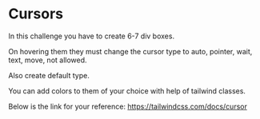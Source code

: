 # Cursors

In this challenge you have to create 6-7 div boxes.

On hovering them they must change the cursor type to auto, pointer, wait, text, move, not allowed.

Also create default type.

You can add colors to them of your choice with help of tailwind classes.

Below is the link for your reference:
https://tailwindcss.com/docs/cursor
